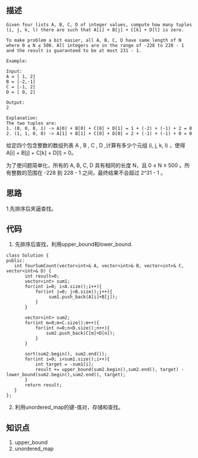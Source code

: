 ## 描述
```
Given four lists A, B, C, D of integer values, compute how many tuples (i, j, k, l) there are such that A[i] + B[j] + C[k] + D[l] is zero.

To make problem a bit easier, all A, B, C, D have same length of N where 0 ≤ N ≤ 500. All integers are in the range of -228 to 228 - 1 and the result is guaranteed to be at most 231 - 1.

Example:

Input:
A = [ 1, 2]
B = [-2,-1]
C = [-1, 2]
D = [ 0, 2]

Output:
2

Explanation:
The two tuples are:
1. (0, 0, 0, 1) -> A[0] + B[0] + C[0] + D[1] = 1 + (-2) + (-1) + 2 = 0
2. (1, 1, 0, 0) -> A[1] + B[1] + C[0] + D[0] = 2 + (-1) + (-1) + 0 = 0

```
给定四个包含整数的数组列表 A , B , C , D ,计算有多少个元组 (i, j, k, l) ，使得 A[i] + B[j] + C[k] + D[l] = 0。

为了使问题简单化，所有的 A, B, C, D 具有相同的长度 N，且 0 ≤ N ≤ 500 。所有整数的范围在 -228 到 228 - 1 之间，最终结果不会超过 2^31 - 1 。


## 思路

1.先排序后夹逼查找。


## 代码

 1. 先排序后查找，利用upper_bound和lower_bound.
 ```
 class Solution {
public:
    int fourSumCount(vector<int>& A, vector<int>& B, vector<int>& C, vector<int>& D) {
        int result=0;
        vector<int> sum1;
        for(int i=0; i<A.size();i++){
            for(int j=0; j<B.size();j++){
                 sum1.push_back(A[i]+B[j]);
            }
        }
        
        vector<int> sum2;
        for(int m=0;m<C.size();m++){
            for(int n=0;n<D.size();n++){
                sum2.push_back(C[m]+D[n]);
            }
        }
        
        sort(sum2.begin(), sum2.end()); 
        for(int i=0; i<sum1.size();i++){
            int target = -sum1[i];
            result += upper_bound(sum2.begin(),sum2.end(), target) - lower_bound(sum2.begin(),sum2.end(), target); 
        }
        return result;
    }
};
 ```
 
 2. 利用unordered_map的键-值对，存储和查找。

## 知识点

1. upper_bound
2. unordered_map
